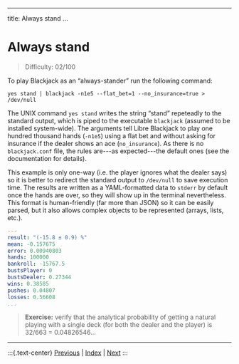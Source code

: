
---
title: Always stand
...

# Always stand

> Difficulty: 02/100

To play Blackjack as an “always-stander” run the following command:

```terminal
yes stand | blackjack -n1e5 --flat_bet=1 --no_insurance=true > /dev/null
```

The UNIX command `yes stand` writes the string “stand” repeteadly to the standard output, which is piped to the executable `blackjack` (assumed to be installed system-wide). The arguments tell Libre Blackjack to play one hundred thousand hands (`-n1e5`) using a flat bet and without asking for insurance if the dealer shows an ace (`no_insurance`). As there is no `blackjack.conf` file, the rules are---as expected---the default ones (see the documentation for details).

This example is only one-way (i.e. the player ignores what the dealer says) so it is better to redirect the standard output to `/dev/null` to save execution time. The results are written as a YAML-formatted data to `stderr` by default once the hands are over, so they will show up in the terminal nevertheless. This format is human-friendly (far more than JSON) so it can be easily parsed, but it also allows complex objects to be represented (arrays, lists, etc.).


```yaml
---
result: "(-15.8 ± 0.9) %"
mean: -0.157675
error: 0.00940803
hands: 100000
bankroll: -15767.5
bustsPlayer: 0
bustsDealer: 0.27344
wins: 0.38585
pushes: 0.04807
losses: 0.56608
...

```

> **Exercise:** verify that the analytical probability of getting a natural playing with a single deck (for both the dealer and the player) is 32/663 = 0.04826546...

-------
:::{.text-center}
[Previous](../00-internal) | [Index](../) | [Next](../05-no-bust)
:::
